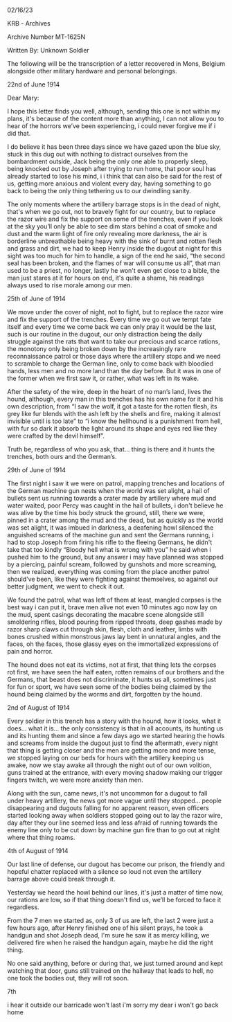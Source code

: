 02/16/23

KRB - Archives

Archive Number MT-1625N

Written By: Unknown Soldier

The following will be the transcription of a letter recovered in Mons, Belgium alongside other military hardware and personal belongings.

22nd of June 1914

Dear Mary:

I hope this letter finds you well, although, sending this one is not within my plans, it's because of the content more than anything, I can not allow you to hear of the horrors we’ve been experiencing, i could never forgive me if i did that.

I do believe it has been three days since we have gazed upon the blue sky, stuck in this dug out with nothing to distract ourselves from the bombardment outside, Jack being the only one able to properly sleep, being knocked out by Joseph after trying to run home, that poor soul has already started to lose his mind, i i think that can also be said for the rest of us, getting more anxious and violent every day, having something to go back to being the only thing tethering us to our dwindling sanity.

The only moments where the artillery barrage stops is in the dead of night, that's when we go out, not to bravely fight for our country, but to replace the razor wire and fix the support on some of the trenches, even if you look at the sky you’ll only be able to see dim stars behind a coat of smoke and dust and the warm light of fire only revealing more darkness, the air is borderline unbreathable being heavy with the sink of burnt and rotten flesh and grass and dirt, we had to keep Henry inside the dugout at night for this sight was too much for him to handle, a sign of the end he said, “the second seal has been broken, and the flames of war will consume us all”, that man used to be a priest, no longer, lastly he won't even get close to a bible, the man just stares at it for hours on end, it's quite a shame, his readings always used to rise morale among our men.

25th of June of 1914

We move under the cover of night, not to fight, but to replace the razor wire and fix the support of the trenches. Every time we go out we tempt fate itself and every time we come back we can only pray it would be the last, such is our routine in the dugout, our only distraction being the daily struggle against the rats that want to take our precious and scarce rations, the monotony only being broken down by the increasingly rare reconnaissance patrol or those days where the artillery stops and we need to scramble to charge the German line, only to come back with bloodied hands, less men and no more land than the day before. But it was in one of the former when we first saw it, or rather, what was left in its wake.

After the safety of the wire, deep in the heart of no man’s land, lives the hound, although, every man in this trenches has his own name for it and his own description, from “I saw the wolf, it got a taste for the rotten flesh, its grey like fur blends with the ash left by the shells and fire, making it almost invisible until is too late” to “i know the hellhound is a punishment from hell, with fur so dark it absorb the light around its shape and eyes red like they were crafted by the devil himself”.

Truth be, regardless of who you ask, that… thing is there and it hunts the trenches, both ours and the German’s.

29th of June of 1914

The first night i saw it we were on patrol, mapping trenches and locations of the German machine gun nests when the world was set alight, a hail of bullets sent us running towards a crater made by artillery where mud and water waited, poor Percy was caught in the hail of bullets, i don't believe he was alive by the time his body struck the ground, still, there we were, pinned in a crater among the mud and the dead, but as quickly as the world was set alight, it was imbued in darkness, a deafening howl silenced the anguished screams of the machine gun and sent the Germans running, i had to stop Joseph from firing his rifle to the fleeing Germans, he didn't take that too kindly “Bloody hell what is wrong with you” he said when i pushed him to the ground, but any answer i may have planned was stopped by a piercing, painful scream, followed by gunshots and more screaming, then we realized, everything was coming from the place another patrol should’ve been, like they were fighting against themselves, so against our better judgment, we went to check it out.

We found the patrol, what was left of them at least, mangled corpses is the best way i can put it, brave men alive not even 10 minutes ago now lay on the mud, spent casings decorating the macabre scene alongside still smoldering rifles, blood pouring from ripped throats, deep gashes made by razor sharp claws cut through skin, flesh, cloth and leather, limbs with bones crushed within monstrous jaws lay bent in unnatural angles, and the faces, oh the faces, those glassy eyes on the immortalized expressions of pain and horror.

The hound does not eat its victims, not at first, that thing lets the corpses rot first, we have seen the half eaten, rotten remains of our brothers and the Germans, that beast does not discriminate, it hunts us all, sometimes just for fun or sport, we have seen some of the bodies being claimed by the hound being claimed by the worms and dirt, forgotten by the hound.

2nd of August of 1914

Every soldier in this trench has a story with the hound, how it looks, what it does… what it is… the only consistency is that in all accounts, its hunting us and its hunting them and since a few days ago we started hearing the howls and screams from inside the dugout just to find the aftermath, every night that thing is getting closer and the men are getting more and more tense, we stopped laying on our beds for hours with the artillery keeping us awake, now we stay awake all through the night out of our own volition, guns trained at the entrance, with every moving shadow making our trigger fingers twitch, we were more anxiety than men.

Along with the sun, came news, it's not uncommon for a dugout to fall under heavy artillery, the news got more vague until they stopped… people disappearing and dugouts falling for no apparent reason, even officers started looking away when soldiers stopped going out to lay the razor wire, day after they our line seemed less and less afraid of running towards the enemy line only to be cut down by machine gun fire than to go out at night where that thing roams.

4th of August of 1914

Our last line of defense, our dugout has become our prison, the friendly and hopeful chatter replaced with a silence so loud not even the artillery barrage above could break through it.

Yesterday we heard the howl behind our lines, it's just a matter of time now, our rations are low, so if that thing doesn't find us, we’ll be forced to face it regardless.

From the 7 men we started as, only 3 of us are left, the last 2 were just a few hours ago, after Henry finished one of his silent prays, he took a handgun and shot Joseph dead, I'm sure he saw it as mercy killing, we delivered fire when he raised the handgun again, maybe he did the right thing.

No one said anything, before or during that, we just turned around and kept watching that door, guns still trained on the hallway that leads to hell, no one took the bodies out, they will rot soon.

7th

i hear it outside our barricade won't last i'm sorry my dear i won't go back home